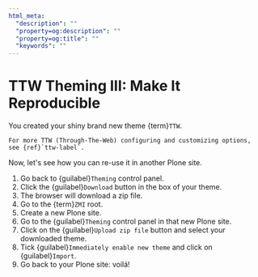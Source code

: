 ```yaml
---
html_meta:
  "description": ""
  "property=og:description": ""
  "property=og:title": ""
  "keywords": ""
---
```


# TTW Theming III: Make It Reproducible

You created your shiny brand new theme {term}`TTW`.

```{note}
For more TTW (Through-The-Web) configuring and customizing options, see {ref}`ttw-label`.
```

Now, let's see how you can re-use it in another Plone site.

1. Go back to {guilabel}`Theming` control panel.
2. Click the {guilabel}`Download` button in the box of your theme.
3. The browser will download a zip file.
4. Go to the {term}`ZMI` root.
5. Create a new Plone site.
6. Go to the {guilabel}`Theming` control panel in that new Plone site.
7. Click on the {guilabel}`Upload zip file` button and select your downloaded theme.
8. Tick {guilabel}`Immediately enable new theme` and click on {guilabel}`Import`.
9. Go back to your Plone site: voilá!

